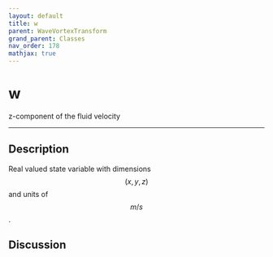 ```yaml
---
layout: default
title: w
parent: WaveVortexTransform
grand_parent: Classes
nav_order: 178
mathjax: true
---
```


#  w

z-component of the fluid velocity


---

## Description
Real valued state variable with dimensions $$(x,y,z)$$ and units of $$m/s$$.

## Discussion

